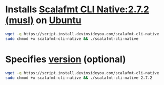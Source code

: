 # Installs [Scalafmt CLI Native:2.7.2 (musl)](https://scalameta.org/scalafmt/) on [Ubuntu](https://www.ubuntu.com/)

```bash
wget -q https://script.install.devinsideyou.com/scalafmt-cli-native
sudo chmod +x scalafmt-cli-native && ./scalafmt-cli-native
```

# Specifies [version](https://github.com/scalameta/scalafmt/releases) (optional)

```bash
wget -q https://script.install.devinsideyou.com/scalafmt-cli-native
sudo chmod +x scalafmt-cli-native && ./scalafmt-cli-native 2.7.2
```
